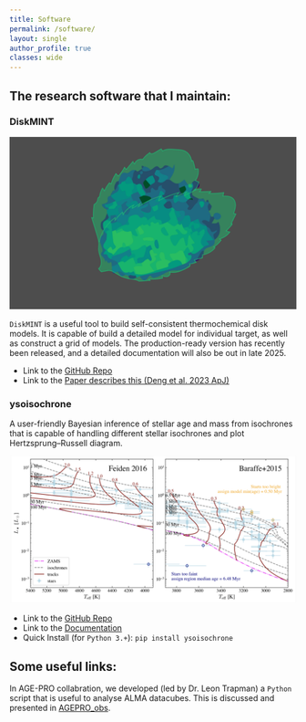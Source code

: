 ```yaml
---
title: Software
permalink: /software/
layout: single
author_profile: true
classes: wide
---
```


## The research software that I maintain:

### DiskMINT

![Disk Model for INdividual Targets.](/assets/images/card-software.png)

`DiskMINT` is a useful tool to build self-consistent thermochemical disk models. It is capable of build a detailed model for individual target, as well as construct a grid of models. The production-ready version has recently been released, and a detailed documentation will also be out in late 2025.

- Link to the [GitHub Repo](https://github.com/DingshanDeng/DiskMINT)
- Link to the [Paper describes this (Deng et al. 2023 ApJ)](https://ui.adsabs.harvard.edu/abs/2023ApJ...954..165D/abstract)


### ysoisochrone
A user-friendly Bayesian inference of stellar age and mass from isochrones that is capable of handling different stellar isochrones and plot Hertzsprung–Russell diagram. 

![An example Hertzsprung–Russell diagram generated by `ysoisochrone`](/assets/images/HRD.png)

- Link to the [GitHub Repo](https://github.com/yourusername/ysoisochrone)
- Link to the [Documentation](https://ysoisochrone.readthedocs.io/en/latest/index.html)
- Quick Install (for `Python 3.+`): `pip install ysoisochrone`

## Some useful links:

In AGE-PRO collabration, we developed (led by Dr. Leon Trapman) a `Python` script that is useful to analyse ALMA datacubes. 
This is discussed and presented in [AGEPRO_obs](https://zenodo.org/records/15360478).


